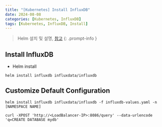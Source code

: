```yaml
---
title: "[Kubernetes] Install InfluxDB"
date: 2024-08-08
categories: [Kubernetes, InfluxDB]
tags: [Kubernetes, InfluxDB, Install]
---
```


> Helm 설치 및 설명, [참고](https://kyungryeol-yoon.github.io/posts/kubernetes-install-helm/)
{: .prompt-info }

## Install InfluxDB
- Helm install
```shell
helm install influxdb influxdata/influxdb
```

## Customize Default Configuration
```shell
helm install influxdb influxdata/influxdb -f influxdb-values.yaml -n [NAMESPACE NAME]
```

```shell
curl -XPOST 'http://<LoadBalancer-IP>:8086/query' --data-urlencode 'q=CREATE DATABASE mydb'
```